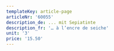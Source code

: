 ```yaml
---
templateKey: article-page
articleNr: '60055'
description_de: ... mit Sepiatinte
description_fr: '… à l’encre de seiche'
unit: '3'
price: '15.50'
---
```


